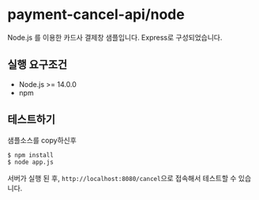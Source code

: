 # payment-cancel-api/node

Node.js 를 이용한 카드사 결제창 샘플입니다. Express로 구성되었습니다.

## 실행 요구조건

- Node.js >= 14.0.0
- npm

## 테스트하기

샘플소스를 copy하신후

```sh
$ npm install
$ node app.js
```

서버가 실행 된 후, `http://localhost:8080/cancel`으로 접속해서 테스트할 수 있습니다.
